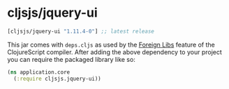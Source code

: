 # cljsjs/jquery-ui

[](dependency)
```clojure
[cljsjs/jquery-ui "1.11.4-0"] ;; latest release
```
[](/dependency)

This jar comes with `deps.cljs` as used by the [Foreign Libs][flibs] feature
of the ClojureScript compiler. After adding the above dependency to your project
you can require the packaged library like so:

```clojure
(ns application.core
  (:require cljsjs.jquery-ui))
```

[flibs]: https://clojurescript.org/reference/packaging-foreign-deps
